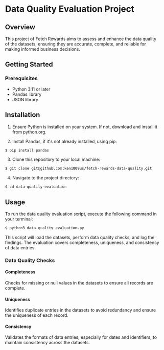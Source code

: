 # Data Quality Evaluation Project

## Overview

This project of Fetch Rewards aims to assess and enhance the data quality of the datasets, ensuring they are accurate, complete, and reliable for making informed business decisions.

## Getting Started

### Prerequisites

- Python 3.11 or later
- Pandas library
- JSON library

## Installation

1. Ensure Python is installed on your system. If not, download and install it from python.org.

2. Install Pandas, if it's not already installed, using pip:

```bash
$ pip install pandas
```

3. Clone this repository to your local machine:

```bash
$ git clone git@github.com:ken1009us/fetch-rewards-data-quality.git
```

4. Navigate to the project directory:

```bash
$ cd data-quality-evaluation
```

## Usage

To run the data quality evaluation script, execute the following command in your terminal:

```bash
$ python3 data_quality_evaluation.py
```

This script will load the datasets, perform data quality checks, and log the findings. The evaluation covers completeness, uniqueness, and consistency of data entries.

### Data Quality Checks

#### Completeness

Checks for missing or null values in the datasets to ensure all records are complete.

#### Uniqueness

Identifies duplicate entries in the datasets to avoid redundancy and ensure the uniqueness of each record.

#### Consistency

Validates the formats of data entries, especially for dates and identifiers, to maintain consistency across the datasets.
